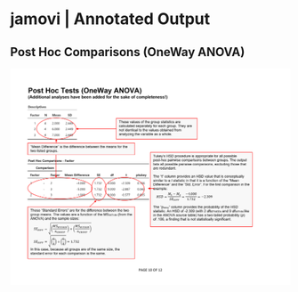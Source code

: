 # jamovi | Annotated Output

## Post Hoc Comparisons (OneWay ANOVA)

<p align="center"><kbd><img src="posthocs.png"></kbd></p>
